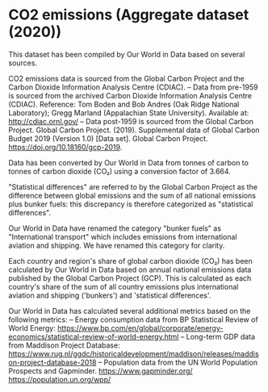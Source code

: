 # CO2 emissions (Aggregate dataset (2020))

This dataset has been compiled by Our World in Data based on several sources.

CO2 emissions data is sourced from the Global Carbon Project and the Carbon Dioxide Information Analysis Centre (CDIAC).
– Data from pre-1959 is sourced from the archived Carbon Dioxide Information Analysis Centre (CDIAC). Reference: Tom Boden and Bob Andres (Oak Ridge National Laboratory); Gregg Marland (Appalachian State University). Available at: http://cdiac.ornl.gov/
– Data post-1959 is sourced from the Global Carbon Project. Global Carbon Project. (2019). Supplemental data of Global Carbon Budget 2019 (Version 1.0) [Data set]. Global Carbon Project. https://doi.org/10.18160/gcp-2019.

Data has been converted by Our World in Data from tonnes of carbon to tonnes of carbon dioxide (CO₂) using a conversion factor of 3.664.

"Statistical differences" are referred to by the Global Carbon Project as the difference between global emissions and the sum of all national emissions plus bunker fuels: this discrepancy is therefore categorized as "statistical differences".

Our World in Data have renamed the category "bunker fuels" as "International transport" which includes emissions from international aviation and shipping. We have renamed this category for clarity.

Each country and region's share of global carbon dioxide (CO₂) has been calculated by Our World in Data based on annual national emissions data published by the Global Carbon Project (GCP). This is calculated as each country's share of the sum of all country emissions plus international aviation and shipping ('bunkers') and 'statistical differences'.

Our World in Data has calculated several additional metrics based on the following metrics:
– Energy consumption data from BP Statistical Review of World Energy: https://www.bp.com/en/global/corporate/energy-economics/statistical-review-of-world-energy.html
– Long-term GDP data from Maddison Project Database: https://www.rug.nl/ggdc/historicaldevelopment/maddison/releases/maddison-project-database-2018
– Population data from the UN World Population Prospects and Gapminder.
https://www.gapminder.org/
https://population.un.org/wpp/
